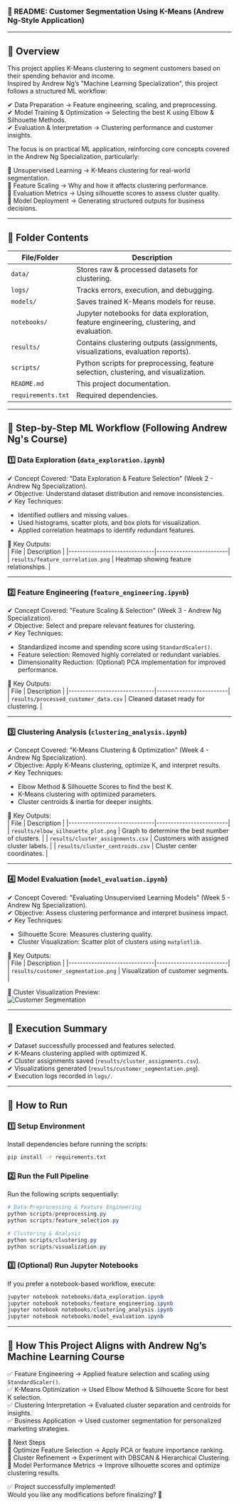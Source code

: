 ### 📌 README: Customer Segmentation Using K-Means (Andrew Ng-Style Application)

---

## 📌 Overview  
This project applies K-Means clustering to segment customers based on their spending behavior and income.  
Inspired by Andrew Ng’s "Machine Learning Specialization", this project follows a structured ML workflow:  

✔ Data Preparation → Feature engineering, scaling, and preprocessing.  
✔ Model Training & Optimization → Selecting the best K using Elbow & Silhouette Methods.  
✔ Evaluation & Interpretation → Clustering performance and customer insights.  

The focus is on practical ML application, reinforcing core concepts covered in the Andrew Ng Specialization, particularly:  

🔹 Unsupervised Learning → K-Means clustering for real-world segmentation.  
🔹 Feature Scaling → Why and how it affects clustering performance.  
🔹 Evaluation Metrics → Using silhouette scores to assess cluster quality.  
🔹 Model Deployment → Generating structured outputs for business decisions.  

---

## 📂 Folder Contents  

| File/Folder | Description |
|--------------------------|------------------------------------------------|
| `data/` | Stores raw & processed datasets for clustering. |
| `logs/` | Tracks errors, execution, and debugging. |
| `models/` | Saves trained K-Means models for reuse. |
| `notebooks/` | Jupyter notebooks for data exploration, feature engineering, clustering, and evaluation. |
| `results/` | Contains clustering outputs (assignments, visualizations, evaluation reports). |
| `scripts/` | Python scripts for preprocessing, feature selection, clustering, and visualization. |
| `README.md` | This project documentation. |
| `requirements.txt` | Required dependencies. |

---

## 📌 Step-by-Step ML Workflow (Following Andrew Ng's Course)

### 1️⃣ Data Exploration (`data_exploration.ipynb`)  
✔ Concept Covered: "Data Exploration & Feature Selection" (Week 2 - Andrew Ng Specialization).  
✔ Objective: Understand dataset distribution and remove inconsistencies.  
✔ Key Techniques:  
- Identified outliers and missing values.  
- Used histograms, scatter plots, and box plots for visualization.  
- Applied correlation heatmaps to identify redundant features.  

📂 Key Outputs:  
| File | Description |
|------------------------------|-------------------------|
| `results/feature_correlation.png` | Heatmap showing feature relationships. |

---

### 2️⃣ Feature Engineering (`feature_engineering.ipynb`)  
✔ Concept Covered: "Feature Scaling & Selection" (Week 3 - Andrew Ng Specialization).  
✔ Objective: Select and prepare relevant features for clustering.  
✔ Key Techniques:  
- Standardized income and spending score using `StandardScaler()`.  
- Feature selection: Removed highly correlated or redundant variables.  
- Dimensionality Reduction: (Optional) PCA implementation for improved performance.  

📂 Key Outputs:  
| File | Description |
|------------------------------|-------------------------|
| `results/processed_customer_data.csv` | Cleaned dataset ready for clustering. |

---

### 3️⃣ Clustering Analysis (`clustering_analysis.ipynb`)  
✔ Concept Covered: "K-Means Clustering & Optimization" (Week 4 - Andrew Ng Specialization).  
✔ Objective: Apply K-Means clustering, optimize K, and interpret results.  
✔ Key Techniques:  
- Elbow Method & Silhouette Scores to find the best K.  
- K-Means clustering with optimized parameters.  
- Cluster centroids & inertia for deeper insights.  

📂 Key Outputs:  
| File | Description |
|------------------------------|-------------------------|
| `results/elbow_silhouette_plot.png` | Graph to determine the best number of clusters. |
| `results/cluster_assignments.csv` | Customers with assigned cluster labels. |
| `results/cluster_centroids.csv` | Cluster center coordinates. |

---

### 4️⃣ Model Evaluation (`model_evaluation.ipynb`)  
✔ Concept Covered: "Evaluating Unsupervised Learning Models" (Week 5 - Andrew Ng Specialization).  
✔ Objective: Assess clustering performance and interpret business impact.  
✔ Key Techniques:  
- Silhouette Score: Measures clustering quality.  
- Cluster Visualization: Scatter plot of clusters using `matplotlib`.  

📂 Key Outputs:  
| File | Description |
|------------------------------|-------------------------|
| `results/customer_segmentation.png` | Visualization of customer segments. |

📌 Cluster Visualization Preview:  
![Customer Segmentation](results/customer_segmentation.png)  

---

## 📌 Execution Summary  
✔ Dataset successfully processed and features selected.  
✔ K-Means clustering applied with optimized K.  
✔ Cluster assignments saved (`results/cluster_assignments.csv`).  
✔ Visualizations generated (`results/customer_segmentation.png`).  
✔ Execution logs recorded in `logs/`.  

---

## 📌 How to Run  

### 1️⃣ Setup Environment  
Install dependencies before running the scripts:  

```bash
pip install -r requirements.txt
```

### 2️⃣ Run the Full Pipeline  
Run the following scripts sequentially:  

```powershell
# Data Preprocessing & Feature Engineering
python scripts/preprocessing.py
python scripts/feature_selection.py

# Clustering & Analysis
python scripts/clustering.py
python scripts/visualization.py
```

### 3️⃣ (Optional) Run Jupyter Notebooks  
If you prefer a notebook-based workflow, execute:  

```powershell
jupyter notebook notebooks/data_exploration.ipynb
jupyter notebook notebooks/feature_engineering.ipynb
jupyter notebook notebooks/clustering_analysis.ipynb
jupyter notebook notebooks/model_evaluation.ipynb
```

---

## 📌 How This Project Aligns with Andrew Ng’s Machine Learning Course  
✅ Feature Engineering → Applied feature selection and scaling using `StandardScaler()`.  
✅ K-Means Optimization → Used Elbow Method & Silhouette Score for best K selection.  
✅ Clustering Interpretation → Evaluated cluster separation and centroids for insights.  
✅ Business Application → Used customer segmentation for personalized marketing strategies.  

📌 Next Steps  
🚀 Optimize Feature Selection → Apply PCA or feature importance ranking.  
🎯 Cluster Refinement → Experiment with DBSCAN & Hierarchical Clustering.  
📌 Model Performance Metrics → Improve silhouette scores and optimize clustering results.  

✅ Project successfully implemented!  
Would you like any modifications before finalizing? 🚀